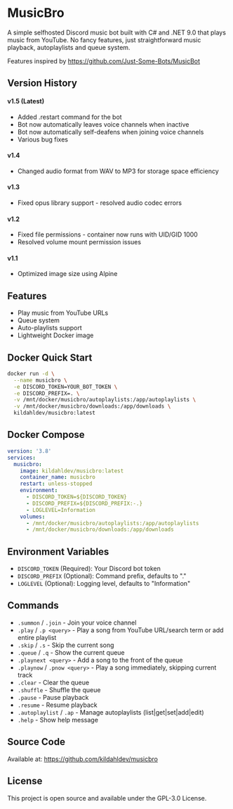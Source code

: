 # MusicBro

A simple selfhosted Discord music bot built with C# and .NET 9.0 that plays music from YouTube.
No fancy features, just straightforward music playback, autoplaylists and queue system.

Features inspired by https://github.com/Just-Some-Bots/MusicBot

## Version History

#### v1.5 (Latest)
- Added .restart command for the bot
- Bot now automatically leaves voice channels when inactive
- Bot now automatically self-deafens when joining voice channels
- Various bug fixes

#### v1.4
- Changed audio format from WAV to MP3 for storage space efficiency

#### v1.3
- Fixed opus library support - resolved audio codec errors

#### v1.2
- Fixed file permissions - container now runs with UID/GID 1000
- Resolved volume mount permission issues

#### v1.1
- Optimized image size using Alpine

## Features

- Play music from YouTube URLs
- Queue system
- Auto-playlists support
- Lightweight Docker image

## Docker Quick Start

```bash
docker run -d \
  --name musicbro \
  -e DISCORD_TOKEN=YOUR_BOT_TOKEN \
  -e DISCORD_PREFIX=. \
  -v /mnt/docker/musicbro/autoplaylists:/app/autoplaylists \
  -v /mnt/docker/musicbro/downloads:/app/downloads \
  kildahldev/musicbro:latest
```

## Docker Compose

```yaml
version: '3.8'
services:
  musicbro:
    image: kildahldev/musicbro:latest
    container_name: musicbro
    restart: unless-stopped
    environment:
      - DISCORD_TOKEN=${DISCORD_TOKEN}
      - DISCORD_PREFIX=${DISCORD_PREFIX:-.}
      - LOGLEVEL=Information
    volumes:
      - /mnt/docker/musicbro/autoplaylists:/app/autoplaylists
      - /mnt/docker/musicbro/downloads:/app/downloads
```

## Environment Variables

- `DISCORD_TOKEN` (Required): Your Discord bot token
- `DISCORD_PREFIX` (Optional): Command prefix, defaults to "."
- `LOGLEVEL` (Optional): Logging level, defaults to "Information"

## Commands

- `.summon` / `.join` - Join your voice channel
- `.play` / `.p <query>` - Play a song from YouTube URL/search term or add entire playlist
- `.skip` / `.s` - Skip the current song
- `.queue` / `.q` - Show the current queue
- `.playnext <query>` - Add a song to the front of the queue
- `.playnow` / `.pnow <query>` - Play a song immediately, skipping current track
- `.clear` - Clear the queue
- `.shuffle` - Shuffle the queue
- `.pause` - Pause playback
- `.resume` - Resume playback
- `.autoplaylist` / `.ap` - Manage autoplaylists (list|get|set|add|edit)
- `.help` - Show help message

## Source Code

Available at: https://github.com/kildahldev/musicbro

## License

This project is open source and available under the GPL-3.0 License.
